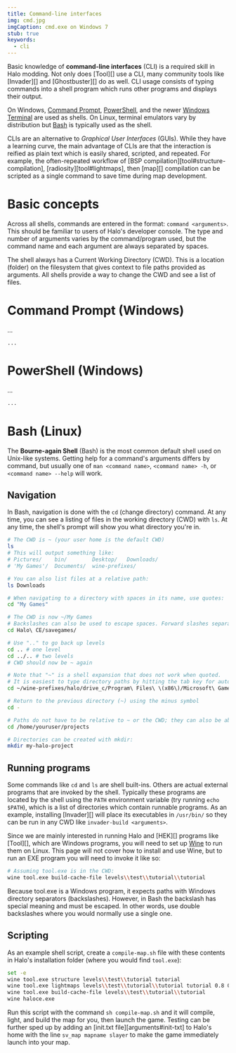 ```yaml
---
title: Command-line interfaces
img: cmd.jpg
imgCaption: cmd.exe on Windows 7
stub: true
keywords:
  - cli
---
```

Basic knowledge of **command-line interfaces** (CLI) is a required skill in Halo modding. Not only does [Tool][] use a CLI, many community tools like [Invader][] and [Ghostbuster][] do as well. CLI usage consists of typing commands into a shell program which runs other programs and displays their output.

On Windows, [Command Prompt][cmd], [PowerShell][], and the newer [Windows Terminal][wterm] are used as shells. On Linux, terminal emulators vary by distribution but [Bash][] is typically used as the shell.

CLIs are an alternative to _Graphical User Interfaces_ (GUIs). While they have a learning curve, the main advantage of CLIs are that the interaction is reified as plain text which is easily shared, scripted, and repeated. For example, the often-repeated workflow of [BSP compilation][tool#structure-compilation], [radiosity][tool#lightmaps], then [map][] compilation can be scripted as a single command to save time during map development.

# Basic concepts
Across all shells, commands are entered in the format: `command <arguments>`. This should be familiar to users of Halo's developer console. The type and number of arguments varies by the command/program used, but the command name and each argument are always separated by spaces.

The shell always has a Current Working Directory (CWD). This is a location (folder) on the filesystem that gives context to file paths provided as arguments. All shells provide a way to change the CWD and see a list of files.

# Command Prompt (Windows)
...

```dos
...
```

# PowerShell (Windows)
...

```ps
...
```

# Bash (Linux)
The **Bourne-again Shell** (Bash) is the most common default shell used on Unix-like systems. Getting help for a command's arguments differs by command, but usually one of `man <command name>`, `<command name> -h`, or `<command name> --help` will work.

## Navigation
In Bash, navigation is done with the `cd` (change directory) command. At any time, you can see a listing of files in the working directory (CWD) with `ls`. At any time, the shell's prompt will show you what directory you're in.

```sh
# The CWD is ~ (your user home is the default CWD)
ls
# This will output something like:
# Pictures/    bin/        Desktop/   Downloads/
# 'My Games'/  Documents/  wine-prefixes/

# You can also list files at a relative path:
ls Downloads

# When navigating to a directory with spaces in its name, use quotes:
cd "My Games"

# The CWD is now ~/My Games
# Backslashes can also be used to escape spaces. Forward slashes separate directories:
cd Halo\ CE/savegames/

# Use ".." to go back up levels
cd .. # one level
cd ../.. # two levels
# CWD should now be ~ again

# Note that "~" is a shell expansion that does not work when quoted.
# It is easiest to type directory paths by hitting the tab key for auto-complete.
cd ~/wine-prefixes/halo/drive_c/Program\ Files\ \(x86\)/Microsoft\ Games/Halo\ Custom\ Edition/

# Return to the previous directory (~) using the minus symbol
cd -

# Paths do not have to be relative to ~ or the CWD; they can also be absolute:
cd /home/youruser/projects

# Directories can be created with mkdir:
mkdir my-halo-project
```

## Running programs
Some commands like `cd` and `ls` are shell built-ins. Others are actual external programs that are invoked by the shell. Typically these programs are located by the shell using the `PATH` environment variable (try running `echo $PATH`), which is a list of directories which contain runnable programs. As an example, installing [Invader][] will place its executables in `/usr/bin/` so they can be run in any CWD like `invader-build <arguments>`.

Since we are mainly interested in running Halo and [HEK][] programs like [Tool][], which are Windows programs, you will need to set up [Wine][] to run them on Linux. This page will not cover how to install and use Wine, but to run an EXE program you will need to invoke it like so:

```sh
# Assuming tool.exe is in the CWD:
wine tool.exe build-cache-file levels\\test\\tutorial\\tutorial
```

Because tool.exe is a Windows program, it expects paths with Windows directory separators (backslashes). However, in Bash the backslash has special meaning and must be escaped. In other words, use double backslashes where you would normally use a single one.

## Scripting
As an example shell script, create a `compile-map.sh` file with these contents in Halo's installation folder (where you would find `tool.exe`):

```sh
set -e
wine tool.exe structure levels\\test\\tutorial tutorial
wine tool.exe lightmaps levels\\test\\tutorial\\tutorial tutorial 0.8 0.6
wine tool.exe build-cache-file levels\\test\\tutorial\\tutorial
wine haloce.exe
```

Run this script with the command `sh compile-map.sh` and it will compile, light, and build the map for you, then launch the game. Testing can be further sped up by adding an [init.txt file][arguments#init-txt] to Halo's home with the line `sv_map mapname slayer` to make the game immediately launch into your map.


[cmd]: https://en.wikipedia.org/wiki/Cmd.exe
[powershell]: https://en.wikipedia.org/wiki/PowerShell
[wterm]: https://en.wikipedia.org/wiki/Windows_Terminal
[bash]: https://en.wikipedia.org/wiki/Bash_%28Unix_shell%29
[wine]: https://www.winehq.org/
